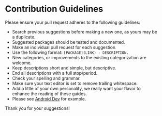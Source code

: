 # Contribution Guidelines

Please ensure your pull request adheres to the following guidelines:

- Search previous suggestions before making a new one, as yours may be a duplicate.
- Suggested packages should be tested and documented.
- Make an individual pull request for each suggestion.
- Use the following format: `[PACKAGE](LINK) - DESCRIPTION.`
- New categories, or improvements to the existing categorization are welcome.
- Keep descriptions short and simple, but descriptive.
- End all descriptions with a full stop/period.
- Check your spelling and grammar.
- Make sure your text editor is set to remove trailing whitespace.
- Add a little of your own personality, we really want your flavor to enhance the reading of these guides. 
- Please see [Android Dev](https://github.com/HackerCollective/resources/blob/gh-pages/Programming/MobileDev/Android.md) for example.

Thank you for your suggestions!
